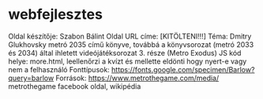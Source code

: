 # webfejlesztes
Oldal készítője: Szabon Bálint
Oldal URL címe: [KITÖLTENI!!!]
Téma: Dmitry Glukhovsky metró 2035 című könyve,
továbbá a könyvsorozat (metró 2033 és 2034) által ihletett videójátéksorozat 3. része (Metro Exodus)
JS kód helye: more.html, leellenőrzi a kvízt és mellette eldönti hogy nyert-e vagy nem a felhasználó
Fonttípusok: https://fonts.google.com/specimen/Barlow?query=barlow
Források: 
https://www.metrothegame.com/media/
metrothegame facebook oldal,
wikipédia
